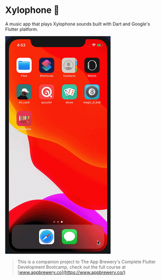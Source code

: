# Xylophone 🎹

A music app that plays Xylophone sounds built with Dart and Google's Flutter platform.

<img src="xylophone.gif">

>This is a companion project to The App Brewery's Complete Flutter Development Bootcamp, check out the full course at [www.appbrewery.co](https://www.appbrewery.co/)
